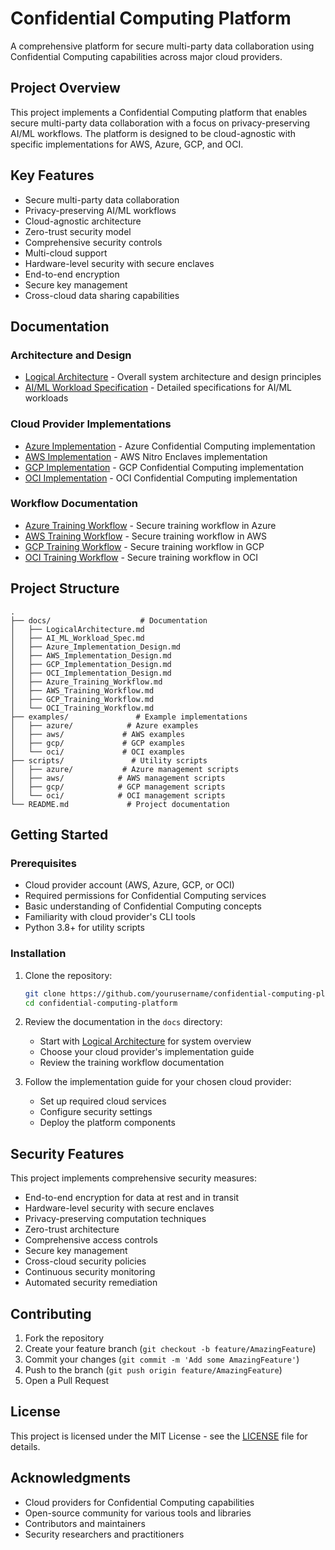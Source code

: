 # Confidential Computing Platform

A comprehensive platform for secure multi-party data collaboration using Confidential Computing capabilities across major cloud providers.

## Project Overview

This project implements a Confidential Computing platform that enables secure multi-party data collaboration with a focus on privacy-preserving AI/ML workflows. The platform is designed to be cloud-agnostic with specific implementations for AWS, Azure, GCP, and OCI.

## Key Features

- Secure multi-party data collaboration
- Privacy-preserving AI/ML workflows
- Cloud-agnostic architecture
- Zero-trust security model
- Comprehensive security controls
- Multi-cloud support
- Hardware-level security with secure enclaves
- End-to-end encryption
- Secure key management
- Cross-cloud data sharing capabilities

## Documentation

### Architecture and Design
- [Logical Architecture](docs/LogicalArchitecture.md) - Overall system architecture and design principles
- [AI/ML Workload Specification](docs/AI_ML_Workload_Spec.md) - Detailed specifications for AI/ML workloads

### Cloud Provider Implementations
- [Azure Implementation](docs/Azure_Implementation_Design.md) - Azure Confidential Computing implementation
- [AWS Implementation](docs/AWS_Implementation_Design.md) - AWS Nitro Enclaves implementation
- [GCP Implementation](docs/GCP_Implementation_Design.md) - GCP Confidential Computing implementation
- [OCI Implementation](docs/OCI_Implementation_Design.md) - OCI Confidential Computing implementation

### Workflow Documentation
- [Azure Training Workflow](docs/Azure_Training_Workflow.md) - Secure training workflow in Azure
- [AWS Training Workflow](docs/AWS_Training_Workflow.md) - Secure training workflow in AWS
- [GCP Training Workflow](docs/GCP_Training_Workflow.md) - Secure training workflow in GCP
- [OCI Training Workflow](docs/OCI_Training_Workflow.md) - Secure training workflow in OCI

## Project Structure

```
.
├── docs/                    # Documentation
│   ├── LogicalArchitecture.md
│   ├── AI_ML_Workload_Spec.md
│   ├── Azure_Implementation_Design.md
│   ├── AWS_Implementation_Design.md
│   ├── GCP_Implementation_Design.md
│   ├── OCI_Implementation_Design.md
│   ├── Azure_Training_Workflow.md
│   ├── AWS_Training_Workflow.md
│   ├── GCP_Training_Workflow.md
│   └── OCI_Training_Workflow.md
├── examples/               # Example implementations
│   ├── azure/            # Azure examples
│   ├── aws/             # AWS examples
│   ├── gcp/             # GCP examples
│   └── oci/             # OCI examples
├── scripts/               # Utility scripts
│   ├── azure/           # Azure management scripts
│   ├── aws/            # AWS management scripts
│   ├── gcp/            # GCP management scripts
│   └── oci/            # OCI management scripts
└── README.md             # Project documentation
```

## Getting Started

### Prerequisites

- Cloud provider account (AWS, Azure, GCP, or OCI)
- Required permissions for Confidential Computing services
- Basic understanding of Confidential Computing concepts
- Familiarity with cloud provider's CLI tools
- Python 3.8+ for utility scripts

### Installation

1. Clone the repository:
   ```bash
   git clone https://github.com/yourusername/confidential-computing-platform.git
   cd confidential-computing-platform
   ```

2. Review the documentation in the `docs` directory:
   - Start with [Logical Architecture](docs/LogicalArchitecture.md) for system overview
   - Choose your cloud provider's implementation guide
   - Review the training workflow documentation

3. Follow the implementation guide for your chosen cloud provider:
   - Set up required cloud services
   - Configure security settings
   - Deploy the platform components

## Security Features

This project implements comprehensive security measures:
- End-to-end encryption for data at rest and in transit
- Hardware-level security with secure enclaves
- Privacy-preserving computation techniques
- Zero-trust architecture
- Comprehensive access controls
- Secure key management
- Cross-cloud security policies
- Continuous security monitoring
- Automated security remediation

## Contributing

1. Fork the repository
2. Create your feature branch (`git checkout -b feature/AmazingFeature`)
3. Commit your changes (`git commit -m 'Add some AmazingFeature'`)
4. Push to the branch (`git push origin feature/AmazingFeature`)
5. Open a Pull Request

## License

This project is licensed under the MIT License - see the [LICENSE](LICENSE) file for details.

## Acknowledgments

- Cloud providers for Confidential Computing capabilities
- Open-source community for various tools and libraries
- Contributors and maintainers
- Security researchers and practitioners 
